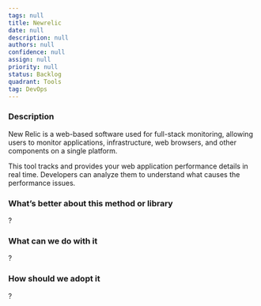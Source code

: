 ```yaml
---
tags: null
title: Newrelic
date: null
description: null
authors: null
confidence: null
assign: null
priority: null
status: Backlog
quadrant: Tools
tag: DevOps
---
```


<!-- table_of_contents 8e632ae2-3f75-4369-8d81-55f96df6c4fb -->

### Description

New Relic is a web-based software used for full-stack monitoring, allowing users to monitor applications, infrastructure, web browsers, and other components on a single platform.

This tool tracks and provides your web application performance details in real time. Developers can analyze them to understand what causes the performance issues.

### What’s better about this method or library

?

### What can we do with it

?

### How should we adopt it

?

<!-- child_database 351657d1-214c-4293-a5d3-71e1b2555cc4 -->
